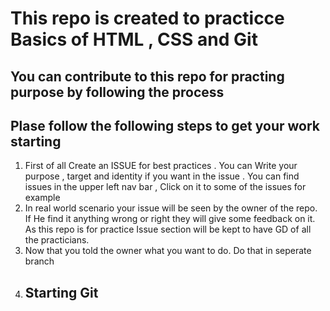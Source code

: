 # This repo is created to practicce Basics of HTML , CSS and Git 

## You can contribute to this repo for practing purpose by following the process

## Plase follow the following steps to get your work starting 

<ol>
<li> First of all Create an ISSUE for best practices . You can Write your purpose , target and identity if you want in the issue . You can find issues in the upper left nav bar , Click on it to some of the issues for example</li>

<li> In real world scenario your issue will be seen by the owner of the repo. If He find it anything wrong or right they will give some feedback on it. As this repo is for practice Issue section will be kept to have GD of all the practicians. </li>
<li> Now that you told the owner what you want to do. Do that in seperate branch  <li>

## Starting Git 


